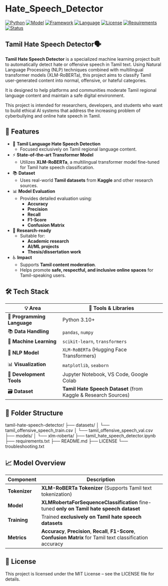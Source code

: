 # Hate_Speech_Detector
[![Python](https://img.shields.io/badge/Python-3.10+-blue)](https://www.python.org/)
[![Model](https://img.shields.io/badge/Model-ML/NLP-purple)]()
[![Framework](https://img.shields.io/badge/Built%20with-Scikit--learn-orange)](https://scikit-learn.org/)
[![Language](https://img.shields.io/badge/Languages-Hindi%2C%20Tamil-lightgrey)]()
[![License](https://img.shields.io/badge/License-MIT-brightgreen)](./LICENSE)
[![Requirements](https://img.shields.io/badge/Requirements-pandas%2C%20sklearn%2C%20transformers-blue)]()
[![Status](https://img.shields.io/badge/Status-Active-brightgreen)]()

## Tamil Hate Speech Detector🗣️
**Tamil Hate Speech Detector** is a specialized machine learning project built to automatically detect hate or offensive speech in Tamil text. Using Natural Language Processing (NLP) techniques combined with multilingual transformer models (XLM-RoBERTa), this project aims to classify Tamil user-generated content into normal, offensive, or hateful categories.

It is designed to help platforms and communities moderate Tamil regional language content and maintain a safe digital environment.

This project is intended for researchers, developers, and students who want to build ethical AI systems that address the increasing problem of cyberbullying and online hate speech in Tamil.

## 🚀 Features

- 🧠 **Tamil Language Hate Speech Detection**
  - Focused exclusively on Tamil regional language content.
- ⚡ **State-of-the-art Transformer Model**
  - Utilizes **XLM-RoBERTa**, a multilingual transformer model fine-tuned for Tamil hate speech classification.
- 📚 **Dataset**
  - Uses real-world **Tamil datasets** from **Kaggle** and other research sources.
- 📊 **Model Evaluation**
  - Provides detailed evaluation using:
    - **Accuracy**
    - **Precision**
    - **Recall**
    - **F1-Score**
    - **Confusion Matrix**
- 🧪 **Research-ready**
  - Suitable for:
    - **Academic research**
    - **AI/ML projects**
    - **Thesis/dissertation work**
- ♿ **Impact**
  - Supports **Tamil content moderation**.
  - Helps promote **safe, respectful, and inclusive online spaces** for Tamil-speaking users.


## 🛠 Tech Stack

| 💡 Area                     | 🧰 Tools & Libraries                                           |
| --------------------------- | -------------------------------------------------------------- |
| 🐍 **Programming Language** | Python 3.10+                                                   |
| 📚 **Data Handling**        | `pandas`, `numpy`                                              |
| 🤖 **Machine Learning**     | `scikit-learn`, `transformers`                                 |
| 🧠 **NLP Model**            | `XLM-RoBERTa` (Hugging Face Transformers)                      |
| 📊 **Visualization**        | `matplotlib`, `seaborn`                                        |
| 📝 **Development Tools**    | Jupyter Notebook, VS Code, Google Colab                        |
| 🗃️ **Dataset**             | **Tamil Hate Speech Dataset** (from Kaggle & Research Sources) |

## 📁 Folder Structure


tamil-hate-speech-detector/
├── datasets/
│   └── tamil_offensive_speech_train.csv
│   └── tamil_offensive_speech_val.csv
├── models/
│   └── xlm-roberta/
├── tamil_hate_speech_detector.ipynb
├── requirements.txt
├── README.md
├── LICENSE
└── troubleshooting.txt

## 📈 Model Overview


| **Component** | **Description**                                                                                                    |
| ------------- | ------------------------------------------------------------------------------------------------------------------ |
| **Tokenizer** | **XLM-RoBERTa Tokenizer** (Supports Tamil text tokenization)                                                       |
| **Model**     | **XLMRobertaForSequenceClassification** fine-tuned **only on Tamil hate speech dataset**                           |
| **Training**  | Trained **exclusively on Tamil hate speech datasets**                                                              |
| **Metrics**   | **Accuracy**, **Precision**, **Recall**, **F1-Score**, **Confusion Matrix** for Tamil text classification accuracy |


## 📜 License
This project is licensed under the MIT License – see the LICENSE file for details.

